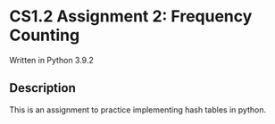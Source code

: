 # CS1.2 Assignment 2: Frequency Counting

Written in Python 3.9.2

## Description

This is an assignment to practice implementing hash tables in python.
